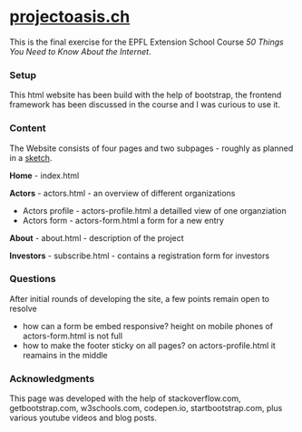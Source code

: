 # [projectoasis.ch](http://projectoasis.ch)

This is the final exercise for the EPFL Extension School Course *50 Things You Need to Know About the Internet*.

### Setup

This html website has been build with the help of bootstrap, the frontend framework has been discussed in the course and I was curious to use it.

### Content

The Website consists of four pages and two subpages - roughly as planned in a [sketch](https://drive.google.com/file/d/1JkNzy-b-lrrX-hesqvckFq6GxJRRHcg6/view?usp=sharing).

**Home** - index.html

**Actors** - actors.html - an overview of different organizations
* Actors profile - actors-profile.html a detailled view of one organziation
* Actors form - actors-form.html a form for a new entry

**About** - about.html - description of the project

**Investors** - subscribe.html - contains a registration form for investors

### Questions

After initial rounds of developing the site, a few points remain open to resolve
* how can a form be embed responsive? height on mobile phones of actors-form.html is not full
* how to make the footer sticky on all pages? on actors-profile.html it reamains in the middle

### Acknowledgments

This page was developed with the help of stackoverflow.com, getbootstrap.com, w3schools.com, codepen.io, startbootstrap.com, plus various youtube videos and blog posts.
